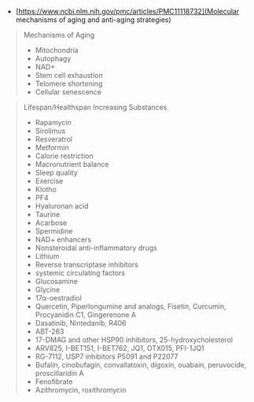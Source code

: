 - [https://www.ncbi.nlm.nih.gov/pmc/articles/PMC11118732](Molecular mechanisms of aging and anti-aging strategies)

> Mechanisms of Aging
> 
> - Mitochondria
> - Autophagy
> - NAD+
> - Stem cell exhaustion
> - Telomere shortening
> - Cellular senescence

> Lifespan/Healthspan Increasing Substances
> 
> - Rapamycin
> - Sirolimus
> - Resveratrol
> - Metformin
> - Calorie restriction
> - Macronutrient balance
> - Sleep quality
> - Exercise
> - Klotho
> - PF4
> - Hyaluronan acid
> - Taurine
> - Acarbose
> - Spermidine
> - NAD+ enhancers
> - Nonsteroidal anti-inflammatory drugs
> - Lithium
> - Reverse transcriptase inhibitors
> - systemic circulating factors
> - Glucosamine
> - Glycine
> - 17α-oestradiol
> - Quercetin, Piperlongumine and analogs, Fisetin, Curcumin, Procyanidin C1, Gingerenone A
> - Dasatinib, Nintedanib, R406
> - ABT-263
> - 17-DMAG and other HSP90 inhibitors, 25-hydroxycholesterol
> - ARV825, I-BET151, I-BET762, JQ1, OTX015, PFI-1JQ1
> - RG-7112, USP7 inhibitors P5091 and P22077
> - Bufalin, cinobufagin, convallatoxin, digoxin, ouabain, peruvocide, proscillaridin A
> - Fenofibrate
> - Azithromycin, roxithromycin